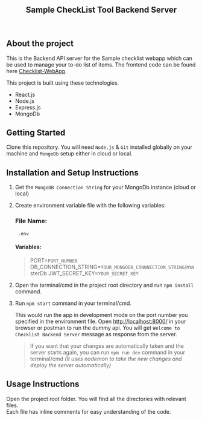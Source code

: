 <h2 align="center">
  Sample CheckList Tool Backend Server<br/>
</h2>

<br/>

## About the project

This is the Backend API server for the Sample checklist webapp which can be used to manage your to-do list of items. The frontend code can be found here <a href="https://github.com/antrikshkmr/Checklist-WebApp" target="_blank">Checklist-WebApp</a>.<br/>

This project is built using these technologies.

- React.js
- Node.js
- Express.js
- MongoDb

## Getting Started

Clone this repository. You will need `Node.js` & `Git` installed globally on your machine and `MongoDb` setup either in cloud or local.

## Installation and Setup Instructions

1.  Get the `MongoDB Connection String` for your MongoDb instance (cloud or local)
1.  Create environment variable file with the following variables:

    ### **File Name**:

         .env

    #### Variables:

    > PORT=`PORT_NUMBER`<br/>
    > DB_CONNECTION_STRING=`YOUR_MONGODB_CONNNECTION_STRING`/masterDb
    > JWT_SECRET_KEY=`YOUR_SECRET_KEY`

2)  Open the terminal/cmd in the project root directory and run `npm install` command.

3)  Run `npm start` command in your terminal/cmd.

    This would run the app in development mode on the port number you specified in the environment file.
    Open [http://localhost:8000/](http://localhost:8000) in your browser or postman to run the dummy api. You will get `Welcome to Checklist Backend Server` message as response from the server.

    > If you want that your changes are automatically taken and the server starts again, you can run `npm run dev` command in your terminal/cmd _(It uses nodemon to take the new changes and deploy the server automatically)_

## Usage Instructions

Open the project root folder. You will find all the directories with relevant files.<br/>
Each file has inline comments for easy understanding of the code.<br/>
